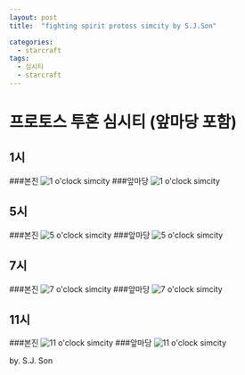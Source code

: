 ```yaml
---
layout: post
title:  "fighting spirit protoss simcity by S.J.Son"

categories:
  - starcraft
tags:
  - 심시티
  - starcraft
---
```

프로토스 투혼 심시티 (앞마당 포함)
=============

1시
------------

###본진
![1 o'clock simcity](/assets/images/1본.png)
###앞마당
![1 o'clock simcity](/assets/images/1앞.png)

5시
------------
###본진
![5 o'clock simcity](/assets/images/5본.png)
###앞마당
![5 o'clock simcity](/assets/images/5앞.png)

7시
------------
###본진
![7 o'clock simcity](/assets/images/7본.png)
###앞마당
![7 o'clock simcity](/assets/images/7앞.png)

11시
------------
###본진
![11 o'clock simcity](/assets/images/11본.png)
###앞마당
![11 o'clock simcity](/assets/images/11앞.png)




by. S.J. Son
